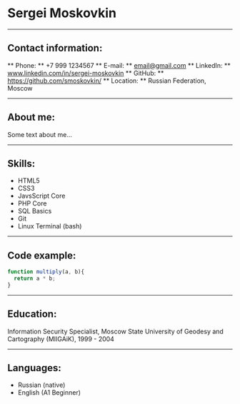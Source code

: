 # Sergei Moskovkin
---
## Contact information:
** Phone: ** +7 999 1234567
** E-mail: ** email@gmail.com
** LinkedIn: ** www.linkedin.com/in/sergei-moskovkin
** GitHub: ** https://github.com/smoskovkin/
** Location: ** Russian Federation, Moscow

---
## About me:
Some text about me...

---
## Skills:
* HTML5
* CSS3
* JavsScript Core
* PHP Core
* SQL Basics
* Git
* Linux Terminal (bash)

---
## Code example:
``` JavaScript
function multiply(a, b){
  return a * b;
}

```
---

## Education:
Information Security Specialist, Moscow State University of Geodesy and Cartography (MIIGAiK), 1999 - 2004

---
## Languages:
* Russian (native)
* English (A1 Beginner)
